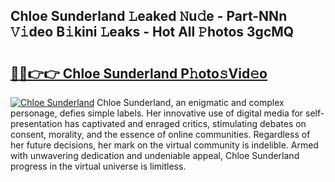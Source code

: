 ## Chloe Sunderland 𝙻eaked 𝙽u𝚍e - Part-NNn 𝚅𝚒deo B𝚒kini 𝙻eaks - Hot All 𝙿hotos 3gcMQ

# <h2><a href="http://ld0827g.urlbe.top/?page=Chloe+Sunderland">🔗🔗👉👉 Chloe Sunderland P𝚑oto𝚜Vid𝚎o</a></h2>

[![Chloe Sunderland](https://i.imgur.com/eBuTRDB.gif)](http://ld0827g.urlbe.top/?page=Chloe+Sunderland)
Chloe Sunderland, an enigmatic and complex personage, defies simple labels. Her innovative use of digital media for self-presentation has captivated and enraged critics, stimulating debates on consent, morality, and the essence of online communities. Regardless of her future decisions, her mark on the virtual community is indelible. Armed with unwavering dedication and undeniable appeal, Chloe Sunderland progress in the virtual universe is limitless.
